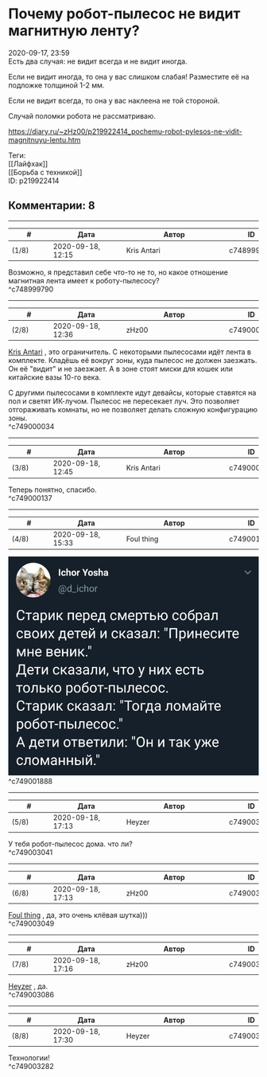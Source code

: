 Почему робот-пылесос не видит магнитную ленту?
==============================================

  
2020-09-17, 23:59  
 Есть два случая: не видит всегда и не видит иногда.   
   
 Если не видит иногда, то она у вас слишком слабая! Разместите её на подложке толщиной 1-2 мм.   
   
 Если не видит всегда, то она у вас наклеена не той стороной.   
   
 Случай поломки робота не рассматриваю.   
  
<https://diary.ru/~zHz00/p219922414_pochemu-robot-pylesos-ne-vidit-magnitnuyu-lentu.htm>  
  
Теги:  
[[Лайфхак]]  
[[Борьба с техникой]]  
ID: p219922414  


Комментарии: 8
--------------

  


---



|         #         |              Дата              |                     Автор                     |           ID           |
| --- | --- | --- | --- |
| (1/8) | 2020-09-18, 12:15 | Kris Antari | c748999790 |

  
 Возможно, я представил себе что-то не то, но какое отношение магнитная лента имеет к роботу-пылесосу?   
 ^c748999790

---



|         #         |              Дата              |                     Автор                     |           ID           |
| --- | --- | --- | --- |
| (2/8) | 2020-09-18, 12:36 | zHz00 | c749000034 |

  
  [Kris Antari](http://Kris-Antari.diary.ru "Animus Vox")  , это ограничитель. С некоторыми пылесосами идёт лента в комплекте. Кладёшь её вокруг зоны, куда пылесос не должен заезжать. Он её "видит" и не заезжает. А в зоне стоят миски для кошек или китайские вазы 10-го века.   
   
 С другими пылесосами в комплекте идут девайсы, которые ставятся на пол и светят ИК-лучом. Пылесос не пересекает луч. Это позволяет отгораживать комнаты, но не позволяет делать сложную конфигурацию зоны.   
 ^c749000034

---



|         #         |              Дата              |                     Автор                     |           ID           |
| --- | --- | --- | --- |
| (3/8) | 2020-09-18, 12:45 | Kris Antari | c749000137 |

  
 Теперь понятно, спасибо.   
 ^c749000137

---



|         #         |              Дата              |                     Автор                     |           ID           |
| --- | --- | --- | --- |
| (4/8) | 2020-09-18, 15:33 | Foul thing | c749001888 |

  
 ![](pics/fhqTAN_T_iY.jpg)   
 ^c749001888

---



|         #         |              Дата              |                     Автор                     |           ID           |
| --- | --- | --- | --- |
| (5/8) | 2020-09-18, 17:13 | Heyzer | c749003041 |

  
 У тебя робот-пылесос дома. что ли?   
 ^c749003041

---



|         #         |              Дата              |                     Автор                     |           ID           |
| --- | --- | --- | --- |
| (6/8) | 2020-09-18, 17:13 | zHz00 | c749003049 |

  
  [Foul thing](http://foulthing.diary.ru "Temporary Internet Flies")  , да, это очень клёвая шутка)))   
 ^c749003049

---



|         #         |              Дата              |                     Автор                     |           ID           |
| --- | --- | --- | --- |
| (7/8) | 2020-09-18, 17:16 | zHz00 | c749003086 |

  
  [Heyzer](http://heyzero.diary.ru "Orca")  , да.   
 ^c749003086

---



|         #         |              Дата              |                     Автор                     |           ID           |
| --- | --- | --- | --- |
| (8/8) | 2020-09-18, 17:30 | Heyzer | c749003282 |

  
 Технологии!   
 ^c749003282